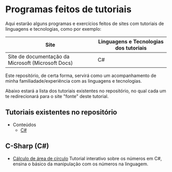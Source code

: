 # Programas feitos de tutoriais

Aqui estarão alguns programas e exercícios feitos de sites com tutoriais de linguagens e tecnologias, como por exemplo:

Site|Linguagens e Tecnologias dos tutoriais
--|--
Site de documentação da Microsoft (Microsoft Docs)|C#

Este repositório, de certa forma, servirá como um acompanhamento de minha familiadade/experiência com as linguagens e tecnologias.

Abaixo estará a lista dos tutoriais existentes no repositório, no qual cada um te redirecionará para o site "fonte" deste tutorial.

## Tutoriais existentes no repositório

- Conteúdos
	- [C#](#c-sharp)


## C-Sharp (C#)

- [Cálculo de área de círculo](https://docs.microsoft.com/pt-br/dotnet/csharp/tutorials/intro-to-csharp/numbers-in-csharp?tutorial-step=5)
	Tutorial interativo sobre os números em C#, ensina o básico da manipulação com os números na linguagem.
